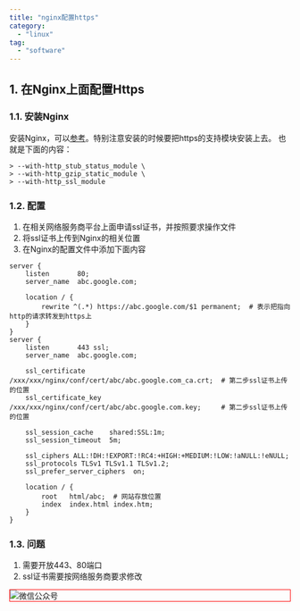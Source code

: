 ```yaml
---
title: "nginx配置https"
category:
  - "linux"
tag:
  - "software"
---
```


## 1. 在Nginx上面配置Https

### 1.1. 安装Nginx

安装Nginx，可以<a href="/post/dev/install/install-nginx" target="_blank">参考</a>。特别注意安装的时候要把https的支持模块安装上去。
也就是下面的内容：

```
> --with-http_stub_status_module \
> --with-http_gzip_static_module \
> --with-http_ssl_module
```

### 1.2. 配置

1. 在相关网络服务商平台上面申请ssl证书，并按照要求操作文件
2. 将ssl证书上传到Nginx的相关位置
3. 在Nginx的配置文件中添加下面内容

```shell
server {
    listen       80;
    server_name  abc.google.com;

    location / {
        rewrite ^(.*) https://abc.google.com/$1 permanent;  # 表示把指向http的请求转发到https上
    }
}
server {
    listen       443 ssl;
    server_name  abc.google.com;

    ssl_certificate      /xxx/xxx/nginx/conf/cert/abc/abc.google.com_ca.crt;  # 第二步ssl证书上传的位置
    ssl_certificate_key  /xxx/xxx/nginx/conf/cert/abc/abc.google.com.key;     # 第二步ssl证书上传的位置

    ssl_session_cache    shared:SSL:1m;
    ssl_session_timeout  5m;

    ssl_ciphers ALL:!DH:!EXPORT:!RC4:+HIGH:+MEDIUM:!LOW:!aNULL:!eNULL;
    ssl_protocols TLSv1 TLSv1.1 TLSv1.2;
    ssl_prefer_server_ciphers  on;

    location / {
        root   html/abc;  # 网站存放位置
        index  index.html index.htm;
    }
}
```

### 1.3. 问题
1. 需要开放443、80端口
2. ssl证书需要按网络服务商要求修改
<img style="border:1px red solid; display:block; margin:0 auto;" :src="$withBase('/qrcode.jpg')" alt="微信公众号" />
